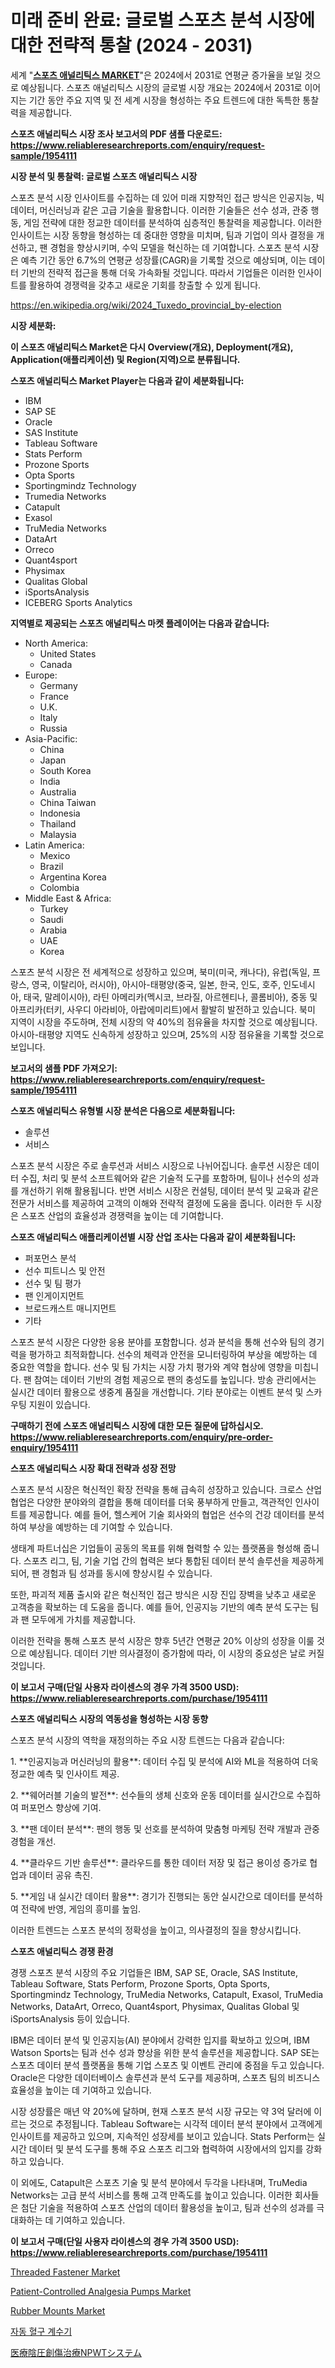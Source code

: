<p><h1>미래 준비 완료: 글로벌 스포츠 분석 시장에 대한 전략적 통찰 (2024 - 2031)</h1></p><p>세계 "<strong><a href="https://www.reliableresearchreports.com/sports-analytics-r1954111">스포츠 애널리틱스 MARKET</a></strong>"은 2024에서 2031로 연평균 증가율을 보일 것으로 예상됩니다. 스포츠 애널리틱스 시장의 글로벌 시장 개요는 2024에서 2031로 이어지는 기간 동안 주요 지역 및 전 세계 시장을 형성하는 주요 트렌드에 대한 독특한 통찰력을 제공합니다.</p>
<p><strong>스포츠 애널리틱스 시장 조사 보고서의 PDF 샘플 다운로드: <a href="https://www.reliableresearchreports.com/enquiry/request-sample/1954111">https://www.reliableresearchreports.com/enquiry/request-sample/1954111</a></strong></p>
<p><strong>시장 분석 및 통찰력: 글로벌 스포츠 애널리틱스 시장</strong></p>
<p><p>스포츠 분석 시장 인사이트를 수집하는 데 있어 미래 지향적인 접근 방식은 인공지능, 빅데이터, 머신러닝과 같은 고급 기술을 활용합니다. 이러한 기술들은 선수 성과, 관중 행동, 게임 전략에 대한 정교한 데이터를 분석하여 심층적인 통찰력을 제공합니다. 이러한 인사이트는 시장 동향을 형성하는 데 중대한 영향을 미치며, 팀과 기업이 의사 결정을 개선하고, 팬 경험을 향상시키며, 수익 모델을 혁신하는 데 기여합니다. 스포츠 분석 시장은 예측 기간 동안 6.7%의 연평균 성장률(CAGR)을 기록할 것으로 예상되며, 이는 데이터 기반의 전략적 접근을 통해 더욱 가속화될 것입니다. 따라서 기업들은 이러한 인사이트를 활용하여 경쟁력을 갖추고 새로운 기회를 창출할 수 있게 됩니다.</p></p>
<p><a href="%7CAUTHORITHY_DOMAIN_URL%7C">https://en.wikipedia.org/wiki/2024_Tuxedo_provincial_by-election</a></p>
<p><strong>시장 세분화:</strong></p>
<p><strong>이 스포츠 애널리틱스 Market은 다시 Overview(개요), Deployment(개요), Application(애플리케이션) 및 Region(지역)으로 분류됩니다.</strong></p>
<p><strong>스포츠 애널리틱스 Market Player는 다음과 같이 세분화됩니다:</strong></p>
<p><ul><li>IBM</li><li>SAP SE</li><li>Oracle</li><li>SAS Institute</li><li>Tableau Software</li><li>Stats Perform</li><li>Prozone Sports</li><li>Opta Sports</li><li>Sportingmindz Technology</li><li>Trumedia Networks</li><li>Catapult</li><li>Exasol</li><li>TruMedia Networks</li><li>DataArt</li><li>Orreco</li><li>Quant4sport</li><li>Physimax</li><li>Qualitas Global</li><li>iSportsAnalysis</li><li>ICEBERG Sports Analytics</li></ul></p>
<p><strong>지역별로 제공되는 스포츠 애널리틱스 마켓 플레이어는 다음과 같습니다:</strong></p>
<p><ul>
    <li>
        North America:
        <ul>
            <li>United States</li>
            <li>Canada</li>
        </ul>
    </li>
    <li>
        Europe:
        <ul>
            <li>Germany</li>
            <li>France</li>
            <li>U.K.</li>
            <li>Italy</li>
            <li>Russia</li>
        </ul>
    </li>
    <li>
        Asia-Pacific:
        <ul>
            <li>China</li>
            <li>Japan</li>
            <li>South Korea</li>
            <li>India</li>
            <li>Australia</li>
            <li>China Taiwan</li>
            <li>Indonesia</li>
            <li>Thailand</li>
            <li>Malaysia</li>
        </ul>
    </li>
    <li>
        Latin America:
        <ul>
            <li>Mexico</li>
            <li>Brazil</li>
            <li>Argentina Korea</li>
            <li>Colombia</li>
        </ul>
    </li>
    <li>
        Middle East & Africa:
        <ul>
            <li>Turkey</li>
            <li>Saudi</li>
            <li>Arabia</li>
            <li>UAE</li>
            <li>Korea</li>
        </ul>
    </li>
    </ul></p>
<p><p>스포츠 분석 시장은 전 세계적으로 성장하고 있으며, 북미(미국, 캐나다), 유럽(독일, 프랑스, 영국, 이탈리아, 러시아), 아시아-태평양(중국, 일본, 한국, 인도, 호주, 인도네시아, 태국, 말레이시아), 라틴 아메리카(멕시코, 브라질, 아르헨티나, 콜롬비아), 중동 및 아프리카(터키, 사우디 아라비아, 아랍에미리트)에서 활발히 발전하고 있습니다. 북미 지역이 시장을 주도하며, 전체 시장의 약 40%의 점유율을 차지할 것으로 예상됩니다. 아시아-태평양 지역도 신속하게 성장하고 있으며, 25%의 시장 점유율을 기록할 것으로 보입니다.</p></p>
<p><strong>보고서의 샘플 PDF 가져오기: <a href="https://www.reliableresearchreports.com/enquiry/request-sample/1954111">https://www.reliableresearchreports.com/enquiry/request-sample/1954111</a></strong></p>
<p><strong>스포츠 애널리틱스 유형별 시장 분석은 다음으로 세분화됩니다:</strong></p>
<p><ul><li>솔루션</li><li>서비스</li></ul></p>
<p><p>스포츠 분석 시장은 주로 솔루션과 서비스 시장으로 나뉘어집니다. 솔루션 시장은 데이터 수집, 처리 및 분석 소프트웨어와 같은 기술적 도구를 포함하며, 팀이나 선수의 성과를 개선하기 위해 활용됩니다. 반면 서비스 시장은 컨설팅, 데이터 분석 및 교육과 같은 전문가 서비스를 제공하여 고객의 이해와 전략적 결정에 도움을 줍니다. 이러한 두 시장은 스포츠 산업의 효율성과 경쟁력을 높이는 데 기여합니다.</p></p>
<p><strong>스포츠 애널리틱스 애플리케이션별 시장 산업 조사는 다음과 같이 세분화됩니다:</strong></p>
<p><ul><li>퍼포먼스 분석</li><li>선수 피트니스 및 안전</li><li>선수 및 팀 평가</li><li>팬 인게이지먼트</li><li>브로드캐스트 매니지먼트</li><li>기타</li></ul></p>
<p><p>스포츠 분석 시장은 다양한 응용 분야를 포함합니다. 성과 분석을 통해 선수와 팀의 경기력을 평가하고 최적화합니다. 선수의 체력과 안전을 모니터링하여 부상을 예방하는 데 중요한 역할을 합니다. 선수 및 팀 가치는 시장 가치 평가와 계약 협상에 영향을 미칩니다. 팬 참여는 데이터 기반의 경험 제공으로 팬의 충성도를 높입니다. 방송 관리에서는 실시간 데이터 활용으로 생중계 품질을 개선합니다. 기타 분야로는 이벤트 분석 및 스카우팅 지원이 있습니다.</p></p>
<p><strong>구매하기 전에 스포츠 애널리틱스 시장에 대한 모든 질문에 답하십시오. <a href="https://www.reliableresearchreports.com/enquiry/pre-order-enquiry/1954111">https://www.reliableresearchreports.com/enquiry/pre-order-enquiry/1954111</a></strong></p>
<p><strong>스포츠 애널리틱스 시장 확대 전략과 성장 전망</strong></p>
<p><p>스포츠 분석 시장은 혁신적인 확장 전략을 통해 급속히 성장하고 있습니다. 크로스 산업 협업은 다양한 분야와의 결합을 통해 데이터를 더욱 풍부하게 만들고, 객관적인 인사이트를 제공합니다. 예를 들어, 헬스케어 기술 회사와의 협업은 선수의 건강 데이터를 분석하여 부상을 예방하는 데 기여할 수 있습니다. </p><p>생태계 파트너십은 기업들이 공동의 목표를 위해 협력할 수 있는 플랫폼을 형성해 줍니다. 스포츠 리그, 팀, 기술 기업 간의 협력은 보다 통합된 데이터 분석 솔루션을 제공하게 되어, 팬 경험과 팀 성과를 동시에 향상시킬 수 있습니다. </p><p>또한, 파괴적 제품 출시와 같은 혁신적인 접근 방식은 시장 진입 장벽을 낮추고 새로운 고객층을 확보하는 데 도움을 줍니다. 예를 들어, 인공지능 기반의 예측 분석 도구는 팀과 팬 모두에게 가치를 제공합니다. </p><p>이러한 전략을 통해 스포츠 분석 시장은 향후 5년간 연평균 20% 이상의 성장을 이룰 것으로 예상됩니다. 데이터 기반 의사결정이 증가함에 따라, 이 시장의 중요성은 날로 커질 것입니다.</p></p>
<p><strong>이 보고서 구매(단일 사용자 라이센스의 경우 가격 3500 USD): <a href="https://www.reliableresearchreports.com/purchase/1954111">https://www.reliableresearchreports.com/purchase/1954111</a></strong></p>
<p><strong>스포츠 애널리틱스 시장의 역동성을 형성하는 시장 동향</strong></p>
<p><p>스포츠 분석 시장의 역학을 재정의하는 주요 시장 트렌드는 다음과 같습니다:</p><p>1. **인공지능과 머신러닝의 활용**: 데이터 수집 및 분석에 AI와 ML을 적용하여 더욱 정교한 예측 및 인사이트 제공.</p><p>2. **웨어러블 기술의 발전**: 선수들의 생체 신호와 운동 데이터를 실시간으로 수집하여 퍼포먼스 향상에 기여.</p><p>3. **팬 데이터 분석**: 팬의 행동 및 선호를 분석하여 맞춤형 마케팅 전략 개발과 관중 경험을 개선.</p><p>4. **클라우드 기반 솔루션**: 클라우드를 통한 데이터 저장 및 접근 용이성 증가로 협업과 데이터 공유 촉진.</p><p>5. **게임 내 실시간 데이터 활용**: 경기가 진행되는 동안 실시간으로 데이터를 분석하여 전략에 반영, 게임의 흥미를 높임.</p><p>이러한 트렌드는 스포츠 분석의 정확성을 높이고, 의사결정의 질을 향상시킵니다.</p></p>
<p><strong>스포츠 애널리틱스 경쟁 환경</strong></p>
<p><p>경쟁 스포츠 분석 시장의 주요 기업들은 IBM, SAP SE, Oracle, SAS Institute, Tableau Software, Stats Perform, Prozone Sports, Opta Sports, Sportingmindz Technology, TruMedia Networks, Catapult, Exasol, TruMedia Networks, DataArt, Orreco, Quant4sport, Physimax, Qualitas Global 및 iSportsAnalysis 등이 있습니다.</p><p>IBM은 데이터 분석 및 인공지능(AI) 분야에서 강력한 입지를 확보하고 있으며, IBM Watson Sports는 팀과 선수 성과 향상을 위한 분석 솔루션을 제공합니다. SAP SE는 스포츠 데이터 분석 플랫폼을 통해 기업 스포츠 및 이벤트 관리에 중점을 두고 있습니다. Oracle은 다양한 데이터베이스 솔루션과 분석 도구를 제공하며, 스포츠 팀의 비즈니스 효율성을 높이는 데 기여하고 있습니다.</p><p>시장 성장률은 매년 약 20%에 달하며, 현재 스포츠 분석 시장 규모는 약 3억 달러에 이르는 것으로 추정됩니다. Tableau Software는 시각적 데이터 분석 분야에서 고객에게 인사이트를 제공하고 있으며, 지속적인 성장세를 보이고 있습니다. Stats Perform는 실시간 데이터 및 분석 도구를 통해 주요 스포츠 리그와 협력하여 시장에서의 입지를 강화하고 있습니다.</p><p>이 외에도, Catapult은 스포츠 기술 및 분석 분야에서 두각을 나타내며, TruMedia Networks는 고급 분석 서비스를 통해 고객 만족도를 높이고 있습니다. 이러한 회사들은 첨단 기술을 적용하여 스포츠 산업의 데이터 활용성을 높이고, 팀과 선수의 성과를 극대화하는 데 기여하고 있습니다.</p></p>
<p><strong>이 보고서 구매(단일 사용자 라이센스의 경우 가격 3500 USD): <a href="https://www.reliableresearchreports.com/purchase/1954111">https://www.reliableresearchreports.com/purchase/1954111</a></strong></p>
<p><p><a href="https://medium.com/@estellaemmerich/the-threaded-fastener-market-is-anticipated-to-experience-significant-growth-with-a-projected-9ec2836edda3?postPublishedType=initial">Threaded Fastener Market</a></p><p><a href="https://www.linkedin.com/pulse/navigating-patient-controlled-analgesia-pumps-market-6ykme?trackingId=8L4DV%2BDRSVuca7szsJuVWA%3D%3D">Patient-Controlled Analgesia Pumps Market</a></p><p><a href="https://medium.com/@estellaemmerich/what-are-the-growth-drivers-in-rubber-mounts-market-8bf6d7cc7636">Rubber Mounts Market</a></p><p><a href="https://medium.com/@derrickmafrks96745/%ED%98%88%EC%95%A1-%EC%84%B8%ED%8F%AC-%EC%9E%90%EB%8F%99-%EA%B3%84%EC%88%98%EA%B8%B0-%EA%B8%80%EB%A1%9C%EB%B2%8C-%EC%8B%9C%EC%9E%A5-%EA%B8%B0%ED%9A%8C%EC%99%80-%EC%8B%9C%EC%9E%A5-%EA%B3%BC%EC%A0%9C-2024-2031-a45ad605ef57">자동 혈구 계수기</a></p><p><a href="https://medium.com/@oswaldheman9gu/medical-negative-pressure-wound-therapynpwt-systems-c1ccd80144e8">医療陰圧創傷治療NPWTシステム</a></p></p>